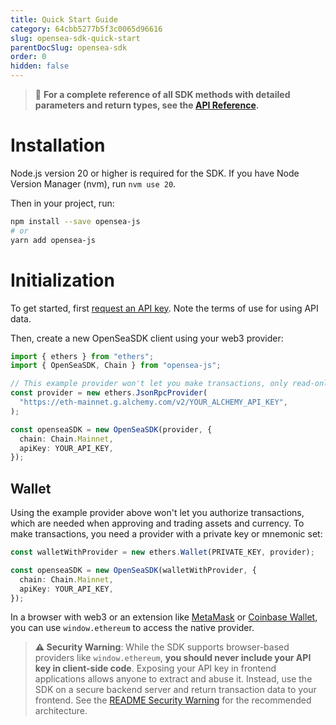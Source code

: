 ```yaml
---
title: Quick Start Guide
category: 64cbb5277b5f3c0065d96616
slug: opensea-sdk-quick-start
parentDocSlug: opensea-sdk
order: 0
hidden: false
---
```


> 📖 **For a complete reference of all SDK methods with detailed parameters and return types, see the [API Reference](api-reference.md).**

# Installation

Node.js version 20 or higher is required for the SDK. If you have Node Version Manager (nvm), run `nvm use 20`.

Then in your project, run:

```bash
npm install --save opensea-js
# or
yarn add opensea-js
```

# Initialization

To get started, first [request an API key](https://docs.opensea.io/reference/api-keys). Note the terms of use for using API data.

Then, create a new OpenSeaSDK client using your web3 provider:

```typescript
import { ethers } from "ethers";
import { OpenSeaSDK, Chain } from "opensea-js";

// This example provider won't let you make transactions, only read-only calls:
const provider = new ethers.JsonRpcProvider(
  "https://eth-mainnet.g.alchemy.com/v2/YOUR_ALCHEMY_API_KEY",
);

const openseaSDK = new OpenSeaSDK(provider, {
  chain: Chain.Mainnet,
  apiKey: YOUR_API_KEY,
});
```

## Wallet

Using the example provider above won't let you authorize transactions, which are needed when approving and trading assets and currency. To make transactions, you need a provider with a private key or mnemonic set:

```typescript
const walletWithProvider = new ethers.Wallet(PRIVATE_KEY, provider);

const openseaSDK = new OpenSeaSDK(walletWithProvider, {
  chain: Chain.Mainnet,
  apiKey: YOUR_API_KEY,
});
```

In a browser with web3 or an extension like [MetaMask](https://metamask.io/) or [Coinbase Wallet](https://www.coinbase.com/wallet), you can use `window.ethereum` to access the native provider.

> **⚠️ Security Warning**: While the SDK supports browser-based providers like `window.ethereum`, **you should never include your API key in client-side code**. Exposing your API key in frontend applications allows anyone to extract and abuse it. Instead, use the SDK on a secure backend server and return transaction data to your frontend. See the [README Security Warning](../README.md#security-warning) for the recommended architecture.
